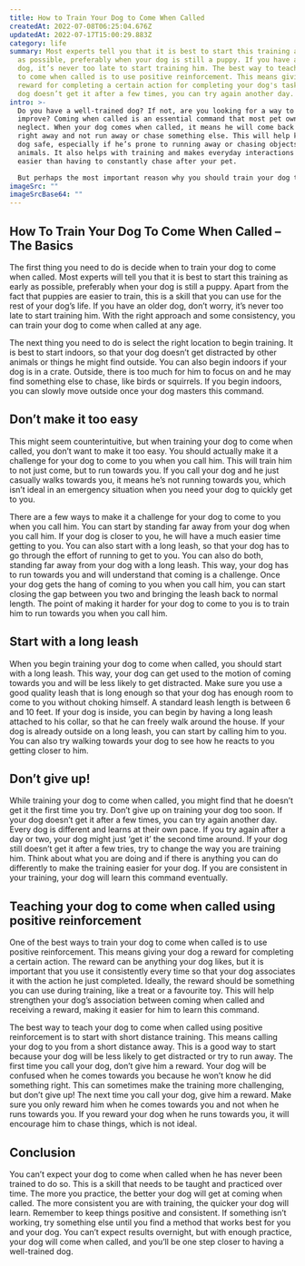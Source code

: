 ```yaml
---
title: How to Train Your Dog to Come When Called
createdAt: 2022-07-08T06:25:04.676Z
updatedAt: 2022-07-17T15:00:29.883Z
category: life
summary: Most experts tell you that it is best to start this training as early
  as possible, preferably when your dog is still a puppy. If you have an older
  dog, it’s never too late to start training him. The best way to teach your dog
  to come when called is to use positive reinforcement. This means giving a
  reward for completing a certain action for completing your dog's task. If your
  dog doesn’t get it after a few times, you can try again another day.
intro: >-
  Do you have a well-trained dog? If not, are you looking for a way to
  improve? Coming when called is an essential command that most pet owners
  neglect. When your dog comes when called, it means he will come back to you
  right away and not run away or chase something else. This will help keep your
  dog safe, especially if he’s prone to running away or chasing objects or other
  animals. It also helps with training and makes everyday interactions much
  easier than having to constantly chase after your pet. 

  But perhaps the most important reason why you should train your dog to come when called is because it might just save his life one day. In many cases, dogs that run away don’t get lost, they are just trying to find a way back home. Therefore, knowing how to train your dog to come when called can be the difference between him coming home safe and sound or getting lost forever. And let’s face it – nobody wants that!
imageSrc: ""
imageSrcBase64: ""
---
```


## How To Train Your Dog To Come When Called – The Basics

The first thing you need to do is decide when to train your dog to come when called. Most experts will tell you that it is best to start this training as early as possible, preferably when your dog is still a puppy. Apart from the fact that puppies are easier to train, this is a skill that you can use for the rest of your dog’s life. If you have an older dog, don’t worry, it’s never too late to start training him. With the right approach and some consistency, you can train your dog to come when called at any age.

The next thing you need to do is select the right location to begin training. It is best to start indoors, so that your dog doesn’t get distracted by other animals or things he might find outside. You can also begin indoors if your dog is in a crate. Outside, there is too much for him to focus on and he may find something else to chase, like birds or squirrels. If you begin indoors, you can slowly move outside once your dog masters this command. 

## Don’t make it too easy

This might seem counterintuitive, but when training your dog to come when called, you don’t want to make it too easy. You should actually make it a challenge for your dog to come to you when you call him. This will train him to not just come, but to run towards you. If you call your dog and he just casually walks towards you, it means he’s not running towards you, which isn’t ideal in an emergency situation when you need your dog to quickly get to you.

There are a few ways to make it a challenge for your dog to come to you when you call him. You can start by standing far away from your dog when you call him. If your dog is closer to you, he will have a much easier time getting to you. You can also start with a long leash, so that your dog has to go through the effort of running to get to you. You can also do both, standing far away from your dog with a long leash. This way, your dog has to run towards you and will understand that coming is a challenge. Once your dog gets the hang of coming to you when you call him, you can start closing the gap between you two and bringing the leash back to normal length. The point of making it harder for your dog to come to you is to train him to run towards you when you call him.

## Start with a long leash

When you begin training your dog to come when called, you should start with a long leash. This way, your dog can get used to the motion of coming towards you and will be less likely to get distracted. Make sure you use a good quality leash that is long enough so that your dog has enough room to come to you without choking himself. A standard leash length is between 6 and 10 feet. If your dog is inside, you can begin by having a long leash attached to his collar, so that he can freely walk around the house. If your dog is already outside on a long leash, you can start by calling him to you. You can also try walking towards your dog to see how he reacts to you getting closer to him.

## Don’t give up!

While training your dog to come when called, you might find that he doesn’t get it the first time you try. Don’t give up on training your dog too soon. If your dog doesn’t get it after a few times, you can try again another day. Every dog is different and learns at their own pace. If you try again after a day or two, your dog might just ‘get it’ the second time around. If your dog still doesn’t get it after a few tries, try to change the way you are training him. Think about what you are doing and if there is anything you can do differently to make the training easier for your dog. If you are consistent in your training, your dog will learn this command eventually.

## Teaching your dog to come when called using positive reinforcement

One of the best ways to train your dog to come when called is to use positive reinforcement. This means giving your dog a reward for completing a certain action. The reward can be anything your dog likes, but it is important that you use it consistently every time so that your dog associates it with the action he just completed. Ideally, the reward should be something you can use during training, like a treat or a favourite toy. This will help strengthen your dog’s association between coming when called and receiving a reward, making it easier for him to learn this command.

The best way to teach your dog to come when called using positive reinforcement is to start with short distance training. This means calling your dog to you from a short distance away. This is a good way to start because your dog will be less likely to get distracted or try to run away. The first time you call your dog, don’t give him a reward. Your dog will be confused when he comes towards you because he won’t know he did something right. This can sometimes make the training more challenging, but don’t give up! The next time you call your dog, give him a reward. Make sure you only reward him when he comes towards you and not when he runs towards you. If you reward your dog when he runs towards you, it will encourage him to chase things, which is not ideal.

## Conclusion

You can’t expect your dog to come when called when he has never been trained to do so. This is a skill that needs to be taught and practiced over time. The more you practice, the better your dog will get at coming when called. The more consistent you are with training, the quicker your dog will learn. Remember to keep things positive and consistent. If something isn’t working, try something else until you find a method that works best for you and your dog. You can’t expect results overnight, but with enough practice, your dog will come when called, and you’ll be one step closer to having a well-trained dog.
